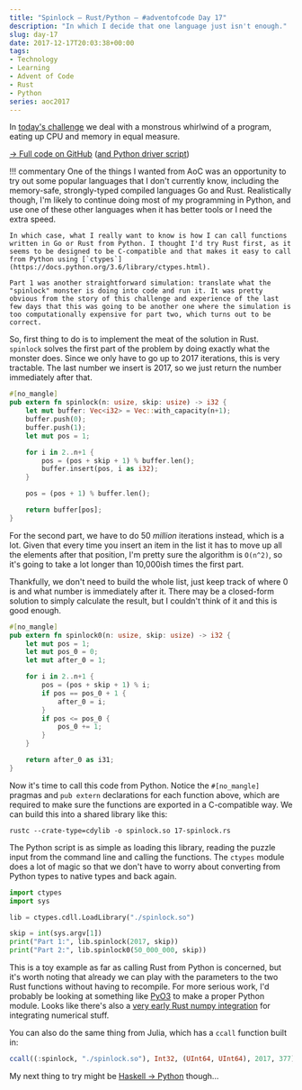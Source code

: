 ```yaml
---
title: "Spinlock — Rust/Python — #adventofcode Day 17"
description: "In which I decide that one language just isn't enough."
slug: day-17
date: 2017-12-17T20:03:38+00:00
tags:
- Technology
- Learning
- Advent of Code
- Rust
- Python
series: aoc2017
---
```


In [today's challenge](http://adventofcode.com/2017/day/17) we deal with a monstrous whirlwind of a program, eating up CPU and memory in equal measure.

[→ Full code on GitHub](https://github.com/jezcope/aoc2017/blob/master/17-spinlock.rs) ([and Python driver script](https://github.com/jezcope/aoc2017/blob/master/17-spinlock.py))

!!! commentary
    One of the things I wanted from AoC was an opportunity to try out some popular languages that I don't currently know, including the memory-safe, strongly-typed compiled languages Go and Rust. Realistically though, I'm likely to continue doing most of my programming in Python, and use one of these other languages when it has better tools or I need the extra speed.

    In which case, what I really want to know is how I can call functions written in Go or Rust from Python. I thought I'd try Rust first, as it seems to be designed to be C-compatible and that makes it easy to call from Python using [`ctypes`](https://docs.python.org/3.6/library/ctypes.html).

    Part 1 was another straightforward simulation: translate what the "spinlock" monster is doing into code and run it. It was pretty obvious from the story of this challenge and experience of the last few days that this was going to be another one where the simulation is too computationally expensive for part two, which turns out to be correct.

So, first thing to do is to implement the meat of the solution in Rust. `spinlock` solves the first part of the problem by doing exactly what the monster does. Since we only have to go up to 2017 iterations, this is very tractable. The last number we insert is 2017, so we just return the number immediately after that.

```rust
#[no_mangle]
pub extern fn spinlock(n: usize, skip: usize) -> i32 {
    let mut buffer: Vec<i32> = Vec::with_capacity(n+1);
    buffer.push(0);
    buffer.push(1);
    let mut pos = 1;

    for i in 2..n+1 {
        pos = (pos + skip + 1) % buffer.len();
        buffer.insert(pos, i as i32);
    }

    pos = (pos + 1) % buffer.len();

    return buffer[pos];
}
```

For the second part, we have to do 50 *million* iterations instead, which is a lot. Given that every time you insert an item in the list it has to move up all the elements after that position, I'm pretty sure the algorithm is `O(n^2)`, so it's going to take a lot longer than 10,000ish times the first part.

Thankfully, we don't need to build the whole list, just keep track of where 0 is and what number is immediately after it. There may be a closed-form solution to simply calculate the result, but I couldn't think of it and this is good enough.

```rust
#[no_mangle]
pub extern fn spinlock0(n: usize, skip: usize) -> i32 {
    let mut pos = 1;
    let mut pos_0 = 0;
    let mut after_0 = 1;

    for i in 2..n+1 {
        pos = (pos + skip + 1) % i;
        if pos == pos_0 + 1 {
            after_0 = i;
        }
        if pos <= pos_0 {
            pos_0 += 1;
        }
    }

    return after_0 as i31;
}
```

Now it's time to call this code from Python. Notice the `#[no_mangle]` pragmas and `pub extern` declarations for each function above, which are required to make sure the functions are exported in a C-compatible way. We can build this into a shared library like this:

```shell
rustc --crate-type=cdylib -o spinlock.so 17-spinlock.rs
```

The Python script is as simple as loading this library, reading the puzzle input from the command line and calling the functions. The `ctypes` module does a lot of magic so that we don't have to worry about converting from Python types to native types and back again.

```python
import ctypes
import sys

lib = ctypes.cdll.LoadLibrary("./spinlock.so")

skip = int(sys.argv[1])
print("Part 1:", lib.spinlock(2017, skip))
print("Part 2:", lib.spinlock0(50_000_000, skip))
```

This is a toy example as far as calling Rust from Python is concerned, but it's worth noting that already we can play with the parameters to the two Rust functions without having to recompile. For more serious work, I'd probably be looking at something like [PyO3](https://github.com/PyO3/pyo3) to make a proper Python module. Looks like there's also a [very early Rust numpy integration](https://github.com/termoshtt/rust-numpy) for integrating numerical stuff.

You can also do the same thing from Julia, which has a `ccall` function built in:

```julia
ccall((:spinlock, "./spinlock.so"), Int32, (UInt64, UInt64), 2017, 377)
```

My next thing to try might be [Haskell → Python](https://wiki.python.org/moin/PythonVsHaskell#Using_both_Python_.26_Haskell_with_ctypes_.28-.3B) though…
